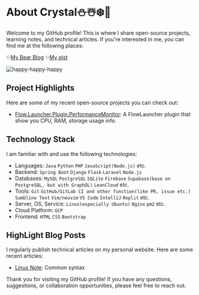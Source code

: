 # About Crystal⛄☃️❄️🩵
Welcome to my GitHub profile! This is where I share open-source projects, learning notes, and technical articles. If you're interested in me, you can find me at the following places:

✨[My Bear Blog](https://x200706.bearblog.dev/) ✨[My gist](https://gist.github.com/x200706)<br>

![happy-happy-happy](https://i.imgur.com/HpW3nEv.gif)

## Project Highlights

Here are some of my recent open-source projects you can check out:

- [Flow.Launcher.Plugin.PerformanceMonitor](https://github.com/x200706/Flow.Launcher.Plugin.PerformanceMonitor): A FlowLauncher plugin that show you CPU, RAM, storage usage info.

## Technology Stack

I am familiar with and use the following technologies:

- Languages: `Java` `Python` `PHP` `JavaScript(Node.js)` etc.
- Backend: `Spring Boot` `Django` `Flask` `Laravel` `Node.js`
- Databases: `MySQL` `PostgreSQL` `SQLite` `Firebase` `Supabase(base on PostgreSQL, but with GraphQL)` `LeanCloud` etc.
- Tools: `Git` `GitHub/GitLab CI and other function(like PR, issue etc.)` `Sumbline Text` `Vim/neovim` `VS Code` `IntelliJ` `Replit` etc.
- Server, OS, Service: `Linux(especially Ubuntu)` `Nginx` `pm2` etc.
- Cloud Platform: `GCP`
- Frontend: `HTML` `CSS` `Bootstrap`

## HighLight Blog Posts

I regularly publish technical articles on my personal website. Here are some recent articles:

- [Linux Note](https://x200706.netlify.app/2023/08/01/20230407%E6%88%91%E7%9C%9F%E7%9A%84%E8%A6%81%E5%A5%BD%E5%A5%BD%E5%AD%B8linux%E3%80%82/): Common syntax

Thank you for visiting my GitHub profile! If you have any questions, suggestions, or collaboration opportunities, please feel free to reach out.
